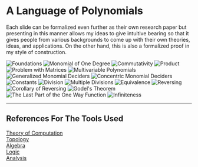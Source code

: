 # A Language of Polynomials

Each slide can be formalized even further as their own research paper but presenting in this manner allows my ideas to give intuitive bearing so that it gives people from various backgrounds to come up with their own theories, ideas, and applications. On the other hand, this is also a formalized proof in my style of construction.

![Foundations](Resources/01ALanguageOfPolynomials.jpg)
![Monomial of One Degree](Resources/02MonomialOfOneDegree.jpg)
![Commutativity](Resources/03Commutativity.jpg)
![Product](Resources/04ProductOfMonomial.jpg)
![Problem with Matrices](Resources/05AProblemWithTheLanguageOfPolynomials.jpg)
![Multivariable Polynomials](Resources/06MonomialsOfMoreThanOneVariable.jpg)
![Generalized Monomial Deciders](Resources/07TheGeneralizedMonomialDecider.jpg)
![Concentric Monomial Deciders](Resources/08MonomialDecidersWithConstantOfOne.jpg)
![Constants](Resources/09TheConstantOfMonomialDecider.jpg)
![Division](Resources/10DivisionOfMonomialDeciders.jpg)
![Multiple Divisions](Resources/11MultipleDivisionsOfMonomialDecider.jpg)
![Equivalence](Resouces/12EquivalenceInPartitioning.jpg)
![Reversing](Resources/13EasyToComputeOneWayHardToFindTheOther.jpg)
![Corollary of Reversing](Resources/14UniquenessOfThePathsOfEquivalentMonomialDeciders.jpg)
![Godel's Theorem](Resources/15Godel.jpg)
![The Last Part of the One Way Function](Resources/16ASideNoteOfTheTheoremsRelatingToProbability.jpg)
![Infiniteness](Resources/17ATheoremOfInfiniteness.jpg)

-----

## References For The Tools Used 
[Theory of Computation](https://en.wikipedia.org/wiki/Introduction_to_the_Theory_of_Computation)\
[Topology](https://math.ucr.edu/~res/math205B-2018/Munkres%20-%20Topology.pdf)\
[Algebra](https://math.mit.edu/~hrm/palestine/artin-algebra.pdf)\
[Logic](https://dn790009.ca.archive.org/0/items/MathematicalIntroductionToLogicEnderton/MathematicalIntroductionToLogic-Enderton.pdf)\
[Analysis](https://zlib.pub/book/analysis-with-an-introduction-to-proof-1q70kqfatdhg)
